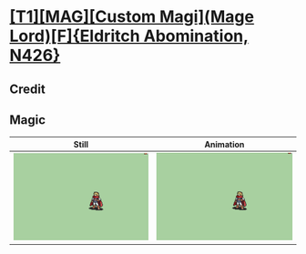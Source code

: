# [\[T1\]\[MAG\]\[Custom Magi\]\(Mage Lord\)\[F\]{Eldritch Abomination, N426}](../)

## Credit


	
## Magic

| Still | Animation |
| :---: | :-------: |
| ![Magic still](./Magic_000.png) | ![Magic animation](./Magic.gif) |
